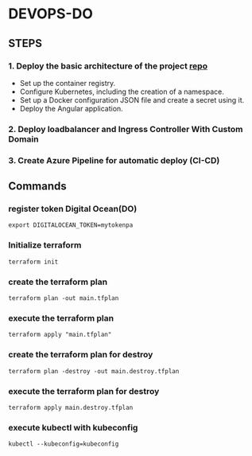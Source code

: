 # DEVOPS-DO

## STEPS
### 1. Deploy the basic architecture of the project [repo](https://github.com/wlopezob/devops-do/tree/feature/step-1)
- Set up the container registry.
- Configure Kubernetes, including the creation of a namespace.
- Set up a Docker configuration JSON file and create a secret using it.
- Deploy the Angular application.

### 2. Deploy loadbalancer and Ingress Controller With Custom Domain
### 3. Create Azure Pipeline for automatic deploy  (CI-CD)

## Commands
### register token  Digital Ocean(DO)
```
export DIGITALOCEAN_TOKEN=mytokenpa
```

### Initialize  terraform
```
terraform init
```

### create the terraform plan
```
terraform plan -out main.tfplan
```

### execute the terraform  plan
```
terraform apply "main.tfplan"
```

### create the terraform  plan for destroy
```
terraform plan -destroy -out main.destroy.tfplan
```

### execute the terraform  plan for destroy
```
terraform apply main.destroy.tfplan
```

### execute kubectl with kubeconfig
```
kubectl --kubeconfig=kubeconfig
```
